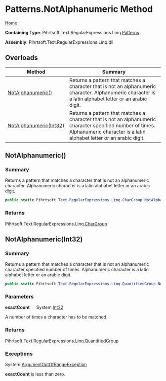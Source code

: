 # Patterns\.NotAlphanumeric Method

[Home](../../../../../../README.md)

**Containing Type**: Pihrtsoft\.Text\.RegularExpressions\.Linq\.[Patterns](../README.md)

**Assembly**: Pihrtsoft\.Text\.RegularExpressions\.Linq\.dll

## Overloads

| Method | Summary |
| ------ | ------- |
| [NotAlphanumeric()](#Pihrtsoft_Text_RegularExpressions_Linq_Patterns_NotAlphanumeric) | Returns a pattern that matches a character that is not an alphanumeric character\. Alphanumeric character is a latin alphabet letter or an arabic digit\. |
| [NotAlphanumeric(Int32)](#Pihrtsoft_Text_RegularExpressions_Linq_Patterns_NotAlphanumeric_System_Int32_) | Returns a pattern that matches a character that is not an alphanumeric character specified number of times\. Alphanumeric character is a latin alphabet letter or an arabic digit\. |

## NotAlphanumeric\(\) <a name="Pihrtsoft_Text_RegularExpressions_Linq_Patterns_NotAlphanumeric"></a>

### Summary

Returns a pattern that matches a character that is not an alphanumeric character\. Alphanumeric character is a latin alphabet letter or an arabic digit\.

```csharp
public static Pihrtsoft.Text.RegularExpressions.Linq.CharGroup NotAlphanumeric()
```

### Returns

Pihrtsoft\.Text\.RegularExpressions\.Linq\.[CharGroup](../../CharGroup/README.md)

## NotAlphanumeric\(Int32\) <a name="Pihrtsoft_Text_RegularExpressions_Linq_Patterns_NotAlphanumeric_System_Int32_"></a>

### Summary

Returns a pattern that matches a character that is not an alphanumeric character specified number of times\. Alphanumeric character is a latin alphabet letter or an arabic digit\.

```csharp
public static Pihrtsoft.Text.RegularExpressions.Linq.QuantifiedGroup NotAlphanumeric(int exactCount)
```

### Parameters

**exactCount** &emsp; System\.[Int32](https://docs.microsoft.com/en-us/dotnet/api/system.int32)

A number of times a character has to be matched\.

### Returns

Pihrtsoft\.Text\.RegularExpressions\.Linq\.[QuantifiedGroup](../../QuantifiedGroup/README.md)

### Exceptions

System\.[ArgumentOutOfRangeException](https://docs.microsoft.com/en-us/dotnet/api/system.argumentoutofrangeexception)

**exactCount** is less than zero\.

